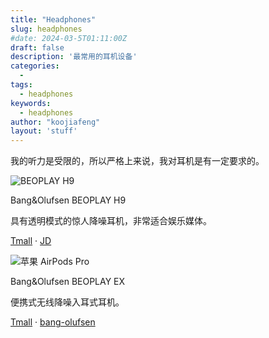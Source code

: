 ```yaml
---
title: "Headphones"
slug: headphones
#date: 2024-03-5T01:11:00Z
draft: false
description: '最常用的耳机设备'
categories:
  - 
tags:
  - headphones
keywords:
  - headphones
author: "koojiafeng"
layout: 'stuff'
---
```

我的听力是受限的，所以严格上来说，我对耳机是有一定要求的。

<div class="clearfix gear-float gear">
        <div class="gear-item clearfix">
            <div class="img-wrap"><img src="https://images.ctfassets.net/8cd2csgvqd3m/4QIRGpRvCXZ6j2PYiyVxmR/efe41b2878a4874c079ce148b84db997/Packshot-Beoplay-Ex-Anthracite-Oxygen-0034-Perspective-S1200x1200px.png?q=90&fm=webp&w=720&h=720&fit=fill" alt="BEOPLAY H9"></div>
            <div class="desc">
                <p >Bang&Olufsen BEOPLAY H9</p>
                <p class="specs">具有透明模式的惊人降噪耳机，非常适合娱乐媒体。</p>
                <p class="links"><a title="Bang&Olufsen BEOPLAY H9" href="https://support.bang-olufsen.com/hc/en-us/articles/360039579851-Beoplay-H9">Tmall</a> <span>·</span> <a href="#">JD</a></p>
            </div>
        </div>
        <div class="gear-item clearfix">
            <div class="img-wrap"><img src="https://support.bang-olufsen.com/hc/article_attachments/360049215411/H9_details16.jpg" alt="苹果 AirPods Pro" _mstalt="275184" _msthash="34"></div>
            <div class="desc">
                <p >Bang&Olufsen BEOPLAY EX</p>
                <p class="specs">便携式无线降噪入耳式耳机。</p>
                <p class="links"><a title="Bang&Olufsen BEOPLAY EX" href="#" >Tmall</a> <span>·</span> <a href="https://www.bang-olufsen.com/en/int/earphones/beoplay-ex" >bang-olufsen</a></p>
            </div>
        </div>
    </div>